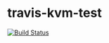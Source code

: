 # travis-kvm-test

[![Build Status](https://travis-ci.org/pivotal-cf-experimental/travis-kvm-test.png?branch=master)](https://travis-ci.org/travis-kvm-test.png)
